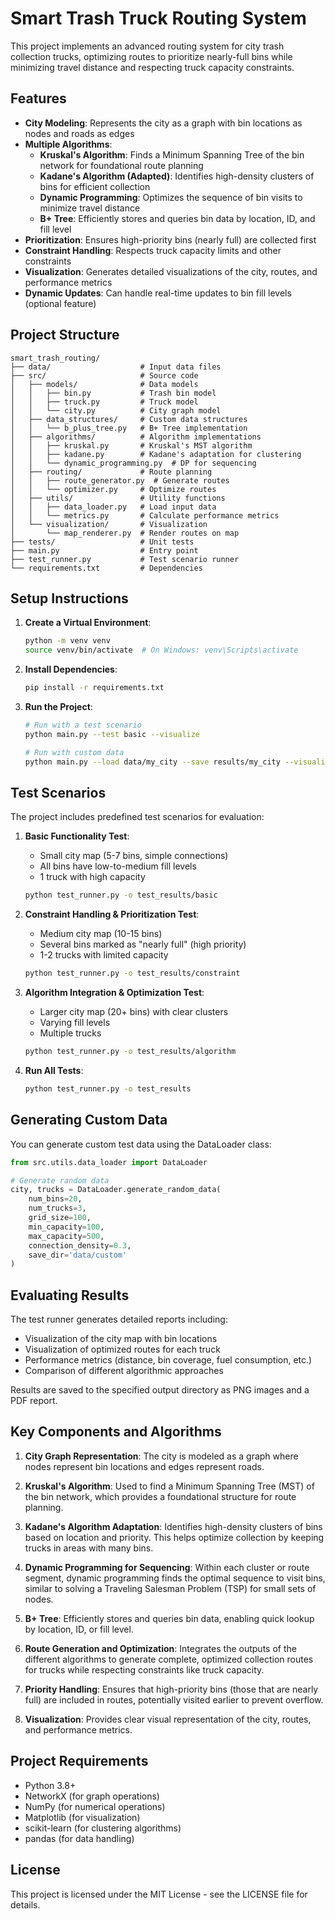 # Smart Trash Truck Routing System

This project implements an advanced routing system for city trash collection trucks, optimizing routes to prioritize nearly-full bins while minimizing travel distance and respecting truck capacity constraints.

## Features

- **City Modeling**: Represents the city as a graph with bin locations as nodes and roads as edges
- **Multiple Algorithms**:
  - **Kruskal's Algorithm**: Finds a Minimum Spanning Tree of the bin network for foundational route planning
  - **Kadane's Algorithm (Adapted)**: Identifies high-density clusters of bins for efficient collection
  - **Dynamic Programming**: Optimizes the sequence of bin visits to minimize travel distance
  - **B+ Tree**: Efficiently stores and queries bin data by location, ID, and fill level
- **Prioritization**: Ensures high-priority bins (nearly full) are collected first
- **Constraint Handling**: Respects truck capacity limits and other constraints
- **Visualization**: Generates detailed visualizations of the city, routes, and performance metrics
- **Dynamic Updates**: Can handle real-time updates to bin fill levels (optional feature)

## Project Structure

```
smart_trash_routing/
├── data/                    # Input data files
├── src/                     # Source code
│   ├── models/              # Data models
│   │   ├── bin.py           # Trash bin model
│   │   ├── truck.py         # Truck model
│   │   └── city.py          # City graph model
│   ├── data_structures/     # Custom data structures
│   │   └── b_plus_tree.py   # B+ Tree implementation
│   ├── algorithms/          # Algorithm implementations
│   │   ├── kruskal.py       # Kruskal's MST algorithm
│   │   ├── kadane.py        # Kadane's adaptation for clustering
│   │   └── dynamic_programming.py  # DP for sequencing
│   ├── routing/             # Route planning
│   │   ├── route_generator.py  # Generate routes
│   │   └── optimizer.py     # Optimize routes
│   ├── utils/               # Utility functions
│   │   ├── data_loader.py   # Load input data
│   │   └── metrics.py       # Calculate performance metrics
│   └── visualization/       # Visualization
│       └── map_renderer.py  # Render routes on map
├── tests/                   # Unit tests
├── main.py                  # Entry point
├── test_runner.py           # Test scenario runner
└── requirements.txt         # Dependencies
```

## Setup Instructions

1. **Create a Virtual Environment**:
   ```bash
   python -m venv venv
   source venv/bin/activate  # On Windows: venv\Scripts\activate
   ```

2. **Install Dependencies**:
   ```bash
   pip install -r requirements.txt
   ```

3. **Run the Project**:
   ```bash
   # Run with a test scenario
   python main.py --test basic --visualize
   
   # Run with custom data
   python main.py --load data/my_city --save results/my_city --visualize
   ```

## Test Scenarios

The project includes predefined test scenarios for evaluation:

1. **Basic Functionality Test**:
   - Small city map (5-7 bins, simple connections)
   - All bins have low-to-medium fill levels
   - 1 truck with high capacity
   ```bash
   python test_runner.py -o test_results/basic
   ```

2. **Constraint Handling & Prioritization Test**:
   - Medium city map (10-15 bins)
   - Several bins marked as "nearly full" (high priority)
   - 1-2 trucks with limited capacity
   ```bash
   python test_runner.py -o test_results/constraint
   ```

3. **Algorithm Integration & Optimization Test**:
   - Larger city map (20+ bins) with clear clusters
   - Varying fill levels
   - Multiple trucks
   ```bash
   python test_runner.py -o test_results/algorithm
   ```

4. **Run All Tests**:
   ```bash
   python test_runner.py -o test_results
   ```

## Generating Custom Data

You can generate custom test data using the DataLoader class:

```python
from src.utils.data_loader import DataLoader

# Generate random data
city, trucks = DataLoader.generate_random_data(
    num_bins=20,
    num_trucks=3,
    grid_size=100,
    min_capacity=100,
    max_capacity=500,
    connection_density=0.3,
    save_dir='data/custom'
)
```

## Evaluating Results

The test runner generates detailed reports including:

- Visualization of the city map with bin locations
- Visualization of optimized routes for each truck
- Performance metrics (distance, bin coverage, fuel consumption, etc.)
- Comparison of different algorithmic approaches

Results are saved to the specified output directory as PNG images and a PDF report.

## Key Components and Algorithms

1. **City Graph Representation**: The city is modeled as a graph where nodes represent bin locations and edges represent roads.

2. **Kruskal's Algorithm**: Used to find a Minimum Spanning Tree (MST) of the bin network, which provides a foundational structure for route planning.

3. **Kadane's Algorithm Adaptation**: Identifies high-density clusters of bins based on location and priority. This helps optimize collection by keeping trucks in areas with many bins.

4. **Dynamic Programming for Sequencing**: Within each cluster or route segment, dynamic programming finds the optimal sequence to visit bins, similar to solving a Traveling Salesman Problem (TSP) for small sets of nodes.

5. **B+ Tree**: Efficiently stores and queries bin data, enabling quick lookup by location, ID, or fill level.

6. **Route Generation and Optimization**: Integrates the outputs of the different algorithms to generate complete, optimized collection routes for trucks while respecting constraints like truck capacity.

7. **Priority Handling**: Ensures that high-priority bins (those that are nearly full) are included in routes, potentially visited earlier to prevent overflow.

8. **Visualization**: Provides clear visual representation of the city, routes, and performance metrics.

## Project Requirements

- Python 3.8+
- NetworkX (for graph operations)
- NumPy (for numerical operations)
- Matplotlib (for visualization)
- scikit-learn (for clustering algorithms)
- pandas (for data handling)

## License

This project is licensed under the MIT License - see the LICENSE file for details.